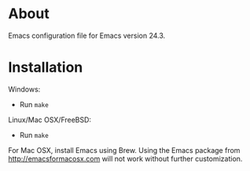 # About

Emacs configuration file for Emacs version 24.3.

# Installation

Windows:

- Run `make`

Linux/Mac OSX/FreeBSD:

- Run `make`


For Mac OSX, install Emacs using Brew. Using the Emacs package from http://emacsformacosx.com will not work without further customization.

